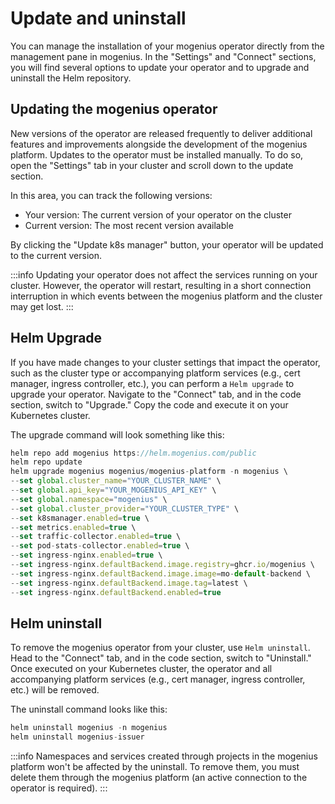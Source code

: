 ﻿---
sidebar_position: 5
description: Manage the mogenius operator, run updates and delete it from your cluster.
---

# Update and uninstall
You can manage the installation of your mogenius operator directly from the management pane in mogenius. In the "Settings" and "Connect" sections, you will find several options to update your operator and to upgrade and uninstall the Helm repository.

## Updating the mogenius operator
New versions of the operator are released frequently to deliver additional features and improvements alongside the development of the mogenius platform. Updates to the operator must be installed manually. To do so, open the "Settings" tab in your cluster and scroll down to the update section.

In this area, you can track the following versions:

- Your version: The current version of your operator on the cluster
- Current version: The most recent version available

By clicking the "Update k8s manager" button, your operator will be updated to the current version.

:::info
Updating your operator does not affect the services running on your cluster. However, the operator will restart, resulting in a short connection interruption in which events between the mogenius platform and the cluster may get lost.
:::

## Helm Upgrade
If you have made changes to your cluster settings that impact the operator, such as the cluster type or accompanying platform services (e.g., cert manager, ingress controller, etc.), you can perform a `Helm upgrade` to upgrade your operator. Navigate to the "Connect" tab, and in the code section, switch to "Upgrade." Copy the code and execute it on your Kubernetes cluster.

The upgrade command will look something like this:

```jsx title="mogenius operator Helm upgrade"
helm repo add mogenius https://helm.mogenius.com/public
helm repo update
helm upgrade mogenius mogenius/mogenius-platform -n mogenius \
--set global.cluster_name="YOUR_CLUSTER_NAME" \
--set global.api_key="YOUR_MOGENIUS_API_KEY" \
--set global.namespace="mogenius" \
--set global.cluster_provider="YOUR_CLUSTER_TYPE" \
--set k8smanager.enabled=true \
--set metrics.enabled=true \
--set traffic-collector.enabled=true \
--set pod-stats-collector.enabled=true \
--set ingress-nginx.enabled=true \
--set ingress-nginx.defaultBackend.image.registry=ghcr.io/mogenius \
--set ingress-nginx.defaultBackend.image.image=mo-default-backend \
--set ingress-nginx.defaultBackend.image.tag=latest \
--set ingress-nginx.defaultBackend.enabled=true
```

## Helm uninstall
To remove the mogenius operator from your cluster, use `Helm uninstall`. Head to the "Connect" tab, and in the code section, switch to "Uninstall." Once executed on your Kubernetes cluster, the operator and all accompanying platform services (e.g., cert manager, ingress controller, etc.) will be removed. 

The uninstall command looks like this:

```jsx title="mogenius operator Helm uninstall"
helm uninstall mogenius -n mogenius
helm uninstall mogenius-issuer
```

:::info
Namespaces and services created through projects in the mogenius platform won't be affected by the uninstall. To remove them, you must delete them through the mogenius platform (an active connection to the operator is required).
:::